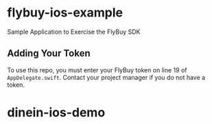 # flybuy-ios-example

Sample Application to Exercise the FlyBuy SDK

## Adding Your Token
To use this repo, you must enter your FlyBuy token on line 19 of `AppDelegate.swift`. Contact your project manager if you do not have a token.

# dinein-ios-demo
